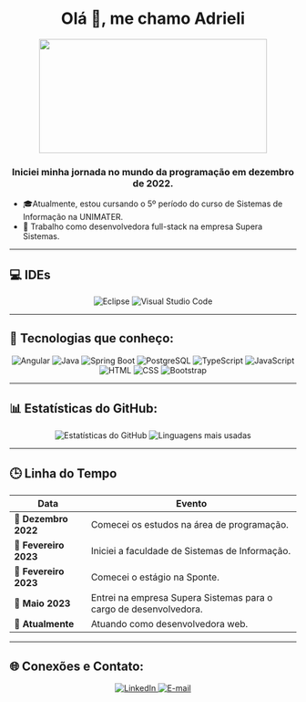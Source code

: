 <h1 align="center">Olá 👋, me chamo Adrieli</h1>

<p align="center">
<img src="https://media.giphy.com/media/LMcB8XospGZO8UQq87/giphy.gif" width="400" height="200"/>
</p>

<h3 align="center">Iniciei minha jornada no mundo da programação em dezembro de 2022.</h3>

- 🎓Atualmente, estou cursando o 5º período do curso de Sistemas de Informação na UNIMATER.  
- 🔭 Trabalho como desenvolvedora full-stack na empresa Supera Sistemas.  

---

## 💻 IDEs
<p align="center">
<img src="https://img.shields.io/badge/Eclipse_RAD_Studio-B22222?style=for-the-badge&logo=eclipse&logoColor=white" alt="Eclipse">
<img src="https://img.shields.io/badge/Visual%20Studio%20Code-0078d7.svg?style=for-the-badge&logo=visual-studio-code&logoColor=white" alt="Visual Studio Code">
</p>

---

## 🚀 Tecnologias que conheço:
<p align="center">
<img src="https://img.shields.io/badge/Angular-DD0031?style=for-the-badge&logo=angular&logoColor=white" alt="Angular">
<img src="https://img.shields.io/badge/Java-ED8B00?style=for-the-badge&logo=java&logoColor=white" alt="Java">
<img src="https://img.shields.io/badge/Spring%20Boot-6DB33F.svg?style=for-the-badge&logo=Spring-Boot&logoColor=white" alt="Spring Boot">
<img src="https://img.shields.io/badge/postgres-%23316192.svg?style=for-the-badge&logo=postgresql&logoColor=white" alt="PostgreSQL">
<img src="https://img.shields.io/badge/TypeScript-007ACC?style=for-the-badge&logo=typescript&logoColor=white" alt="TypeScript">
<img src="https://img.shields.io/badge/javascript-%23323330.svg?style=for-the-badge&logo=javascript&logoColor=%23F7DF1E" alt="JavaScript">
<img src="https://img.shields.io/badge/html-%23E34F26.svg?style=for-the-badge&logo=html5&logoColor=white" alt="HTML">
<img src="https://img.shields.io/badge/css-%231572B6.svg?style=for-the-badge&logo=css3&logoColor=white" alt="CSS">
<img src="https://img.shields.io/badge/bootstrap-%23563D7C.svg?style=for-the-badge&logo=bootstrap&logoColor=white" alt="Bootstrap">
</p>

---

## 📊 Estatísticas do GitHub:
<p align="center">
<img src="https://github-readme-stats.vercel.app/api?username=Adrieli-Balbinot&show_icons=true&theme=radical" alt="Estatísticas do GitHub">
<img src="https://github-readme-stats.vercel.app/api/top-langs/?username=Adrieli-Balbinot&layout=compact&theme=radical" alt="Linguagens mais usadas">
</p>

---

## 🕒 Linha do Tempo

| Data              | Evento                                               |
|-------------------|------------------------------------------------------|
| 📅 **Dezembro 2022** | Comecei os estudos na área de programação.          |
| 📅 **Fevereiro 2023** | Iniciei a faculdade de Sistemas de Informação.      |
| 📅 **Fevereiro 2023** | Comecei o estágio na Sponte.                        |
| 📅 **Maio 2023**    | Entrei na empresa Supera Sistemas para o cargo de desenvolvedora.|
| 📅 **Atualmente**   | Atuando como desenvolvedora web.                    |

---

## 🌐 Conexões e Contato:
<p align="center">
  <a href="https://www.linkedin.com/in/adrieli-balbinot/" target="_blank">
    <img src="https://img.shields.io/badge/LinkedIn-0077B5?style=for-the-badge&logo=linkedin&logoColor=white" alt="LinkedIn">
  </a>
  <a href="mailto:adrielibalninot1@gmail.com" target="_blank">
    <img src="https://img.shields.io/badge/Email-D14836?style=for-the-badge&logo=gmail&logoColor=white" alt="E-mail">
  </a>
</p>


